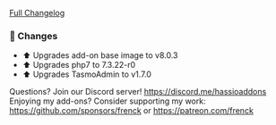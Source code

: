 [Full Changelog][changelog]

### 🔨 Changes

- ⬆ Upgrades add-on base image to v8.0.3
- ⬆ Upgrades php7 to 7.3.22-r0
- ⬆ Upgrades TasmoAdmin to v1.7.0

[changelog]: https://github.com/hassio-addons/addon-tasmoadmin/compare/v0.12.0...v0.13.0

Questions? Join our Discord server! https://discord.me/hassioaddons
Enjoying my add-ons? Consider supporting my work:
https://github.com/sponsors/frenck or https://patreon.com/frenck